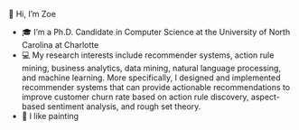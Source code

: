  👋 Hi, I’m Zoe
- 🎓 I’m a Ph.D. Candidate in Computer Science at the University of North Carolina at Charlotte
- 💻 My research interests include recommender systems, action rule mining, business analytics, data mining, natural language processing, and machine learning. More specifically, I designed and implemented recommender systems that can provide actionable recommendations to improve customer churn rate based on action rule discovery, aspect-based sentiment analysis, and rough set theory. 
- 🎨 I like painting
<!-- - 📫 How to reach me ... -->

<!---
zoeduan/zoeduan is a ✨ special ✨ repository because its `README.md` (this file) appears on your GitHub profile.
You can click the Preview link to take a look at your changes.
--->
